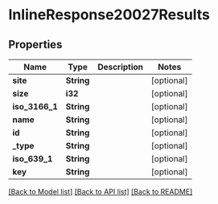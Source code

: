 # InlineResponse20027Results

## Properties

Name | Type | Description | Notes
------------ | ------------- | ------------- | -------------
**site** | **String** |  | [optional] 
**size** | **i32** |  | [optional] 
**iso_3166_1** | **String** |  | [optional] 
**name** | **String** |  | [optional] 
**id** | **String** |  | [optional] 
**_type** | **String** |  | [optional] 
**iso_639_1** | **String** |  | [optional] 
**key** | **String** |  | [optional] 

[[Back to Model list]](../README.md#documentation-for-models) [[Back to API list]](../README.md#documentation-for-api-endpoints) [[Back to README]](../README.md)


